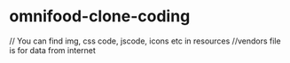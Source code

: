 # omnifood-clone-coding

// You can find img, css code, jscode, icons etc in resources
//vendors file is for data from internet
